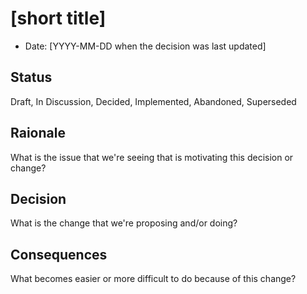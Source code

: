 # [short title]
- Date: [YYYY-MM-DD when the decision was last updated]

## Status
Draft, In Discussion, Decided, Implemented, Abandoned, Superseded

## Raionale
What is the issue that we're seeing that is motivating this decision or change?

## Decision
What is the change that we're proposing and/or doing?

## Consequences
What becomes easier or more difficult to do because of this change?